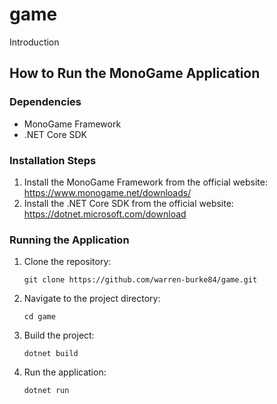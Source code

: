 # game
Introduction

## How to Run the MonoGame Application

### Dependencies

- MonoGame Framework
- .NET Core SDK

### Installation Steps

1. Install the MonoGame Framework from the official website: https://www.monogame.net/downloads/
2. Install the .NET Core SDK from the official website: https://dotnet.microsoft.com/download

### Running the Application

1. Clone the repository:
   ```
   git clone https://github.com/warren-burke84/game.git
   ```
2. Navigate to the project directory:
   ```
   cd game
   ```
3. Build the project:
   ```
   dotnet build
   ```
4. Run the application:
   ```
   dotnet run
   ```
